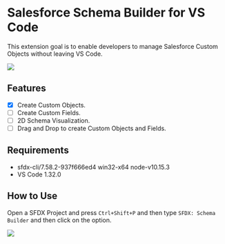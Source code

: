 # Salesforce Schema Builder for VS Code

This extension goal is to enable developers to manage Salesforce Custom Objects without leaving VS Code.

<img src="https://drive.google.com/uc?id=1R2yZk2vWjogi5Oh3C1CP7hUM52TzhiGl"></img>

## Features

- [x] Create Custom Objects.
- [ ] Create Custom Fields.
- [ ] 2D Schema Visualization.
- [ ] Drag and Drop to create Custom Objects and Fields.

## Requirements

- sfdx-cli/7.58.2-937f666ed4 win32-x64 node-v10.15.3
- VS Code 1.32.0

## How to Use

Open a SFDX Project and press `Ctrl+Shift+P` and then type `SFDX: Schema Builder` and then click on the option.

<img src="https://drive.google.com/uc?id=1Be54v-Og83A9emO_tJAWZepjyiktnOMq"></img>
